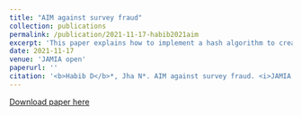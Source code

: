 ```yaml
---
title: "AIM against survey fraud"
collection: publications
permalink: /publication/2021-11-17-habib2021aim
excerpt: 'This paper explains how to implement a hash algorithm to create anonymous but deterministic identifiers, allowing for the provision of incentives without revealing participants/' identities. This easy-to-use method has implications for more efficient and ethical research as well as expedited IRB approval if identities would have otherwise not been anonymous to allow for incentive distribution. <br><br> *equally contributing first authors'
date: 2021-11-17
venue: 'JAMIA open'
paperurl: ''
citation: '<b>Habib D</b>*, Jha N*. AIM against survey fraud. <i>JAMIA Open</i>. 2021;4(4):ooab099. doi:10.1093/jamiaopen/ooab099'
---
```


[Download paper here](http://danielrshabib.github.io/files/habib2021aim.pdf)
